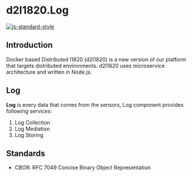 # d2I1820.Log
[![js-standard-style](https://cdn.rawgit.com/feross/standard/master/badge.svg)](http://standardjs.com)


## Introduction
Docker based Distributed I1820 (d2I1820) is a new version of our platform that targets distributed environments.
d2I1820 uses microservice architecture and written in Node.js.

## Log
**Log** is every data that comes from the sensors, Log component provides following services:

1. Log Collection
2. Log Mediation
3. Log Storing

## Standards
* CBOR: RFC 7049 Concise Binary Object Representation
